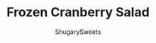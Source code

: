 ---
layout: ../../layouts/MarkdownPostLayout.astro
title: Frozen Cranberry Salad
author: ShugarySweets
pubDate: 2019-01-15
description: "Frozen Cranberry Salad - This frosty salad is an explosion of cranberry flavor! With pineapple chunks and loads of sweet cool whip, it&#x27;s a must try dessert that&#x27;s especially popular for the holidays."
image_url: https://www.shugarysweets.com/wp-content/uploads/2020/06/frozen-cranberry-salad-facebook.jpg
tags: ["Side Dishes","American"]
calories: 167
protein: 1
carbohydrates: 30
fats: 6
fiber: 1
ingredients: ["1 can (20 ounce) pineapple chunks, drained","5 bananas, halved and sliced","1 can (16 ounce) whole-berry cranberry sauce","1 1/2 cups mini marshmallows","1/2 cup granulated sugar","12 ounce cool whip"]
serves: 16
time: "6 hours 5 minutes"
prepTime: "5 minutes"
instructions: ["In large bowl, combine cranberry sauce with sugar. Add bananas, pineapple and marshmallows. Fold in cool whip. Pour into glass 13x9 baking dish.","Cover and freeze until solid (about 6-8 hours). Can be made several days in advance. If leftovers, cover and put back in freezer, keeps for several weeks!"]
nutrition: ["167 calories","30 grams carbohydrates","0 milligrams cholesterol","6 grams fat","1 grams fiber","1 grams protein","5 grams saturated fat","10 milligrams sodium","24 grams sugar","0 grams trans fat","1 grams unsaturated fat"]
---